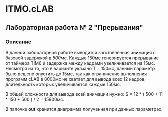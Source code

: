 # ITMO.cLAB

## Лабораторная работа № 2 "Прерывания"
### Описание

В данной лабораторной работе выводится заготовленная анимация с базовой задержкой в _500мс_. Каждые 150мс генерируется прерывание от таймера TIM6 и задержка между кадрами увеличивается на 15мс. Несмотря на то, что в варианте указано T = 150мс, данный параметр было решено опустить до 15мс, так как ограничение выполнения программ cLAB в 8000мс не хватает для вывода всех 12 кадров, длительность которых увеличивается каждые 150мс.

В общей сложности для вывода всей анимации нужно: S = 12 * ( 500 + 11 * 150 + 500 ) / 2 = 15900мс.

В папочке __out__ хранится диаграмма полученная при данных параметрах.


 

